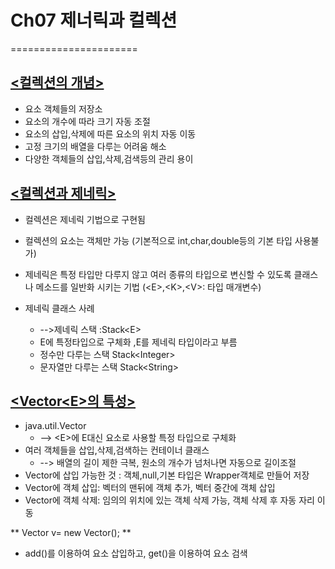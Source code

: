 # Ch07 제너릭과 컬렉션
======================

## <u><컬렉션의 개념></u>
 
- 요소 객체들의 저장소
- 요소의 개수에 따라 크기 자동 조절
- 요소의 삽입,삭제에 따른 요소의 위치 자동 이동
- 고정 크기의 배열을 다루는 어려움 해소
- 다양한 객체들의 삽입,삭제,검색등의 관리 용이

## <u><컬렉션과 제네릭></u>
 
- 컬렉션은 제네릭 기법으로 구현됨
- 컬렉션의 요소는 객체만 가능 (기본적으로 int,char,double등의 기본 타입 사용불가)
- 제네릭은 특정 타입만 다루지 않고 여러 종류의 타입으로 변신할 수 있도록 클래스나 메소드를 일반화 시키는 기법 (\<E\>,\<K\>,\<V\>: 타입 매개변수)

- 제네릭 클래스 사례
  - -->제네릭 스택 :Stack\<E\> 
  -  E에 특정타입으로 구체화 ,E를 제네릭 타입이라고 부름
  - 정수만 다루는 스택 Stack\<Integer\>
  - 문자열만 다루는 스택 Stack\<String\>

 ## <u><Vector\<E\>의 특성></u>
 
- java.util.Vector
  - --> \<E\>에 E대신 요소로 사용할 특정 타입으로 구체화
- 여러 객체들을 삽입,삭제,검색하는 컨테이너 클래스
  - --> 배열의 길이 제한 극복, 원소의 개수가 넘처나면 자동으로 길이조절
- Vector에 삽입 가능한 것 : 객체,null,기본 타입은 Wrapper객체로 만들어 저장
- Vector에 객체 삽입: 벡터의 맨뒤에 객체 추가, 벡터 중간에 객체 삽입
- Vector에 객체 삭제: 임의의 위치에 있는 객체 삭제 가능, 객체 삭제 후 자동 자리 이동 

** Vector <Integer> v= new Vector<Integer>(); **

- add()를 이용하여 요소 삽입하고, get()을 이용하여 요소 검색






